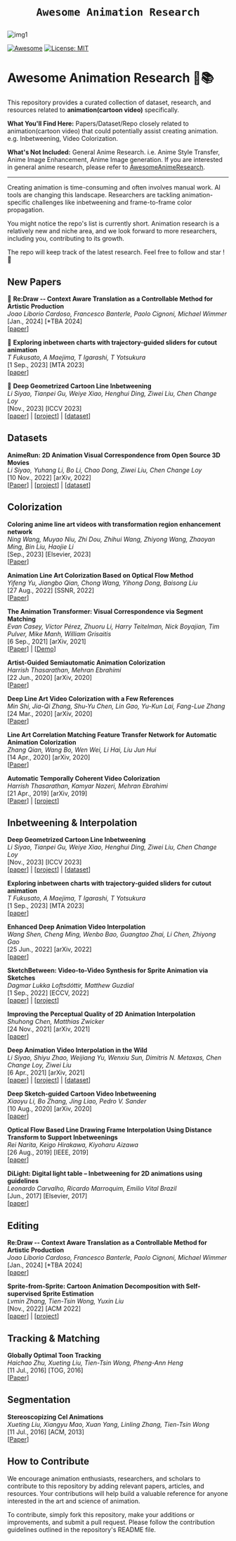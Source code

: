 # <p align=center>`Awesome Animation Research`</p> # 

![img1](https://lllyasviel.github.io/DanbooRegion/page_imgs/ex.jpg)


[![Awesome](https://cdn.rawgit.com/sindresorhus/awesome/d7305f38d29fed78fa85652e3a63e154dd8e8829/media/badge.svg)](https://github.com/amirhossein-kz/Awesome-Diffusion-Models-in-Medical-Imaging) 
[![License: MIT](https://img.shields.io/badge/License-MIT-green.svg)](https://opensource.org/licenses/MIT)

# Awesome Animation Research 🎥📚

This repository provides a curated collection of dataset, research, and resources related to **animation(cartoon video)** specifically. 

**What You'll Find Here:** Papers/Dataset/Repo closely related to animation(cartoon video) that could potentially assist creating animation. e.g. Inbetweening, Video Colorization. 

**What's Not Included:** General Anime Research. i.e. Anime Style Transfer, Anime Image Enhancement, Anime Image generation. If you are interested in general anime research, please refer to [AwesomeAnimeResearch](https://github.com/SerialLain3170/AwesomeAnimeResearch).

****

Creating animation is time-consuming and often involves manual work. AI tools are changing this landscape. Researchers are tackling animation-specific challenges like inbetweening and frame-to-frame color propagation. 

You might notice the repo's list is currently short. Animation research is a relatively new and niche area, and we look forward to more researchers, including you, contributing to its growth.

The repo will keep track of the latest research. Feel free to follow and star ! 🌟

## New Papers
<!-- [<span style="color:red">*new</span>]  -->

🚩 **Re:Draw -- Context Aware Translation as a Controllable Method for Artistic Production** \
*Joao Liborio Cardoso, Francesco Banterle, Paolo Cignoni, Michael Wimmer*\
[Jan., 2024] [*TBA 2024] \
[[paper](https://arxiv.org/abs/2401.03499)]

🚩 **Exploring inbetween charts with trajectory-guided sliders for cutout animation** \
*T Fukusato, A Maejima, T Igarashi, T Yotsukura*\
[1 Sep., 2023] [MTA 2023] \
[[paper](https://link.springer.com/article/10.1007/s11042-023-17354-x)]

🚩 **Deep Geometrized Cartoon Line Inbetweening** \
*Li Siyao, Tianpei Gu, Weiye Xiao, Henghui Ding, Ziwei Liu, Chen Change Loy*\
[Nov., 2023] [ICCV 2023] \
[[paper](https://openaccess.thecvf.com/content/ICCV2023/papers/Siyao_Deep_Geometrized_Cartoon_Line_Inbetweening_ICCV_2023_paper.pdf)] | [[project](https://github.com/lisiyao21/AnimeInbet)] | [[dataset](https://github.com/lisiyao21/AnimeInbet)]


## Datasets

**AnimeRun: 2D Animation Visual Correspondence from Open Source 3D Movies** \
*Li Siyao, Yuhang Li, Bo Li, Chao Dong, Ziwei Liu, Chen Change Loy* \
[10 Nov., 2022] [arXiv, 2022] \
[[Paper](https://arxiv.org/abs/2211.05709)] | [[project](https://lisiyao21.github.io/projects/AnimeRun)] | [[dataset](https://lisiyao21.github.io/projects/AnimeRun)]


## Colorization

**Coloring anime line art videos with transformation region enhancement network** \
*Ning Wang, Muyao Niu, Zhi Dou, Zhihui Wang, Zhiyong Wang, Zhaoyan Ming, Bin Liu, Haojie Li*\
[Sep., 2023] [Elsevier, 2023] \
[[Paper](https://www.sciencedirect.com/science/article/abs/pii/S0031320323002625)]

**Animation Line Art Colorization Based on Optical Flow Method** \
*Yifeng Yu, Jiangbo Qian, Chong Wang, Yihong Dong, Baisong Liu*\
[27 Aug., 2022] [SSNR, 2022] \
[[Paper](https://papers.ssrn.com/sol3/papers.cfm?abstract_id=4202289)]

**The Animation Transformer: Visual Correspondence via Segment Matching** \
*Evan Casey, Víctor Pérez, Zhuoru Li, Harry Teitelman, Nick Boyajian, Tim Pulver, Mike Manh, William Grisaitis*\
[6 Sep., 2021] [arXiv, 2021] \
[[Paper](https://arxiv.org/abs/2109.02614)] | [[Demo](https://cadmium.app/)]

**Artist-Guided Semiautomatic Animation Colorization** \
*Harrish Thasarathan, Mehran Ebrahimi* \
[22 Jun., 2020] [arXiv, 2020] \
[[Paper](https://arxiv.org/abs/2006.13717)]

**Deep Line Art Video Colorization with a Few References** \
*Min Shi, Jia-Qi Zhang, Shu-Yu Chen, Lin Gao, Yu-Kun Lai, Fang-Lue Zhang* \
[24 Mar., 2020] [arXiv, 2020] \
[[Paper](https://arxiv.org/abs/2003.10685)]

**Line Art Correlation Matching Feature Transfer Network for Automatic Animation Colorization** \
*Zhang Qian, Wang Bo, Wen Wei, Li Hai, Liu Jun Hui* \
[14 Apr., 2020] [arXiv, 2020] \
[[Paper](https://arxiv.org/abs/2004.06718)]

**Automatic Temporally Coherent Video Colorization** \
*Harrish Thasarathan, Kamyar Nazeri, Mehran Ebrahimi* \
[21 Apr., 2019] [arXiv, 2019] \
[[Paper](https://arxiv.org/abs/1904.09527)] | [[project](https://github.com/Harry-Thasarathan/TCVC)]






## Inbetweening & Interpolation

**Deep Geometrized Cartoon Line Inbetweening** \
*Li Siyao, Tianpei Gu, Weiye Xiao, Henghui Ding, Ziwei Liu, Chen Change Loy*\
[Nov., 2023] [ICCV 2023] \
[[paper](https://openaccess.thecvf.com/content/ICCV2023/papers/Siyao_Deep_Geometrized_Cartoon_Line_Inbetweening_ICCV_2023_paper.pdf)] | [[project](https://github.com/lisiyao21/AnimeInbet)] | [[dataset](https://github.com/lisiyao21/AnimeInbet)]

**Exploring inbetween charts with trajectory-guided sliders for cutout animation** \
*T Fukusato, A Maejima, T Igarashi, T Yotsukura*\
[1 Sep., 2023] [MTA 2023] \
[[paper](https://link.springer.com/article/10.1007/s11042-023-17354-x)]

**Enhanced Deep Animation Video Interpolation** \
*Wang Shen, Cheng Ming, Wenbo Bao, Guangtao Zhai, Li Chen, Zhiyong Gao*\
[25 Jun., 2022] [arXiv, 2022] \
[[paper](https://arxiv.org/abs/2206.12657)]

**SketchBetween: Video-to-Video Synthesis for Sprite Animation via Sketches** \
*Dagmar Lukka Loftsdóttir, Matthew Guzdial*\
[1 Sep., 2022] [ECCV, 2022] \
[[paper](https://arxiv.org/abs/2209.00185)] | [[project](https://github.com/ribombee/SketchBetween)]

**Improving the Perceptual Quality of 2D Animation Interpolation** \
*Shuhong Chen, Matthias Zwicker*\
[24 Nov., 2021] [arXiv, 2021] \
[[paper](https://arxiv.org/abs/2111.12792)]

**Deep Animation Video Interpolation in the Wild** \
*Li Siyao, Shiyu Zhao, Weijiang Yu, Wenxiu Sun, Dimitris N. Metaxas, Chen Change Loy, Ziwei Liu*\
[6 Apr., 2021] [arXiv, 2021] \
[[paper](https://arxiv.org/abs/2104.02495)] | [[project](https://github.com/lisiyao21/AnimeInterp/)] | [[dataset](https://github.com/lisiyao21/AnimeInterp/)]

**Deep Sketch-guided Cartoon Video Inbetweening** \
*Xiaoyu Li, Bo Zhang, Jing Liao, Pedro V. Sander*\
[10 Aug., 2020] [arXiv, 2020] \
[[paper](https://arxiv.org/abs/2008.04149)]

**Optical Flow Based Line Drawing Frame Interpolation Using Distance Transform to Support Inbetweenings** \
*Rei Narita, Keigo Hirakawa, Kiyoharu Aizawa*\
[26 Aug., 2019] [IEEE, 2019] \
[[paper](https://ieeexplore.ieee.org/document/8803506)]

**DiLight: Digital light table – Inbetweening for 2D animations using guidelines** \
*Leonardo Carvalho, Ricardo Marroquim, Emilio Vital Brazil*\
[Jun., 2017] [Elsevier, 2017] \
[[paper](https://www.sciencedirect.com/science/article/abs/pii/S0097849317300390)]



## Editing

**Re:Draw -- Context Aware Translation as a Controllable Method for Artistic Production** \
*Joao Liborio Cardoso, Francesco Banterle, Paolo Cignoni, Michael Wimmer*\
[Jan., 2024] [*TBA 2024] \
[[paper](https://arxiv.org/abs/2401.03499)]

**Sprite-from-Sprite: Cartoon Animation Decomposition with Self-supervised Sprite Estimation** \
*Lvmin Zhang, Tien-Tsin Wong, Yuxin Liu*\
[Nov., 2022] [ACM 2022] \
[[paper](https://dl.acm.org/doi/pdf/10.1145/3550454.3555439)] | [[project](https://lllyasviel.github.io/GitPageToonDecompose/)]


## Tracking & Matching

**Globally Optimal Toon Tracking** \
*Haichao Zhu, Xueting Liu, Tien-Tsin Wong, Pheng-Ann Heng* \
[11 Jul., 2016] [TOG, 2016] \
[[Paper](https://dl.acm.org/doi/10.1145/2897824.2925872)]

## Segmentation

**Stereoscopizing Cel Animations** \
*Xueting Liu, Xiangyu Mao, Xuan Yang, Linling Zhang, Tien-Tsin Wong* \
[11 Jul., 2016] [ACM, 2013] \
[[Paper](https://dl.acm.org/doi/abs/10.1145/2508363.2508396)]


## How to Contribute
We encourage animation enthusiasts, researchers, and scholars to contribute to this repository by adding relevant papers, articles, and resources. Your contributions will help build a valuable reference for anyone interested in the art and science of animation.

To contribute, simply fork this repository, make your additions or improvements, and submit a pull request. Please follow the contribution guidelines outlined in the repository's README file.
